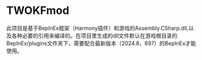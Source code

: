# TWOKFmod
此项目是基于BepInEx框架（Harmony插件）和游戏的Assembly.CSharp.dll,以及各种必要的引用来编译的。在项目里生成的dll文件默认在游戏根目录的BepInEx/plugins文件夹下，需要配合最新版本（2024.8，697）的BepInEx才能使用。
